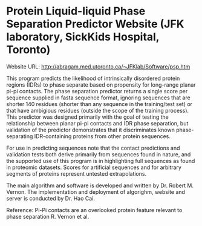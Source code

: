 # Protein Liquid-liquid Phase Separation Predictor Website (JFK laboratory, SickKids Hospital, Toronto)

Website URL: http://abragam.med.utoronto.ca/~JFKlab/Software/psp.htm

This program predicts the likelihood of intrinsically disordered protein regions (IDRs) to phase separate based on propensity for long-range planar pi-pi contacts. The phase separation predictor returns a single score per sequence supplied in fasta sequence format, ignoring sequences that are shorter 140 residues (shorter than any sequence in the training/test set) or that have ambigious residues (outside the scope of the training process). This predictor was designed primarily with the goal of testing the relationship between planar pi-pi contacts and IDR phase separation, but validation of the predictor demonstrates that it discriminates known phase-separating IDR-containing proteins from other protein sequences.

For use in predicting sequences note that the contact predictions and validation tests both derive primarily from sequences found in nature, and the supported use of this program is in highlighting full sequences as found in proteomic datasets. Scores for artificial sequences and for arbitrary segments of proteins represent untested extrapolations.

The main algorithm and software is developed and written by Dr. Robert M. Vernon. The implementation and deployment of algorighm, website and server is conducted by Dr. Hao Cai.

Reference: Pi-Pi contacts are an overlooked protein feature relevant to phase separation R. Vernon et al.
